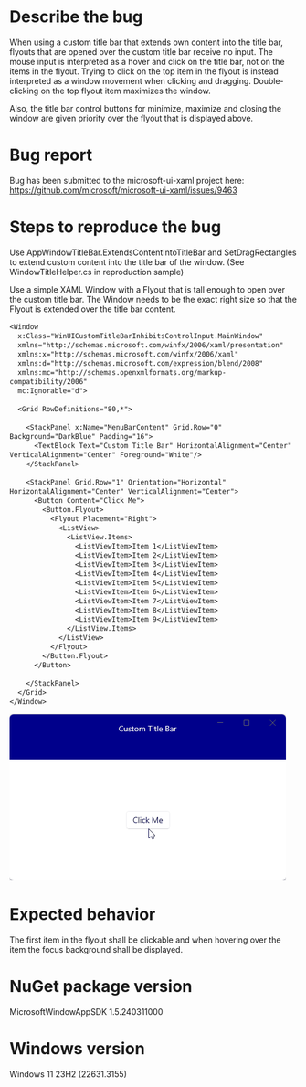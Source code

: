 ﻿# Describe the bug

When using a custom title bar that extends own content into the title bar, flyouts that are opened over the custom title bar receive no input.
The mouse input is interpreted as a hover and click on the title bar, not on the items in the flyout.
Trying to click on the top item in the flyout is instead interpreted as a window movement when clicking and dragging.
Double-clicking on the top flyout item maximizes the window.

Also, the title bar control buttons for minimize, maximize and closing the window are given priority over the flyout that is displayed above.

# Bug report

Bug has been submitted to the microsoft-ui-xaml project here: https://github.com/microsoft/microsoft-ui-xaml/issues/9463

# Steps to reproduce the bug

Use AppWindowTitleBar.ExtendsContentIntoTitleBar and SetDragRectangles to extend custom content into the title bar of the window.
(See WindowTitleHelper.cs in reproduction sample)

Use a simple XAML Window with a Flyout that is tall enough to open over the custom title bar. The Window needs to be the exact right size so that the Flyout is extended over the title bar content.

```
<Window
  x:Class="WinUICustomTitleBarInhibitsControlInput.MainWindow"
  xmlns="http://schemas.microsoft.com/winfx/2006/xaml/presentation"
  xmlns:x="http://schemas.microsoft.com/winfx/2006/xaml"
  xmlns:d="http://schemas.microsoft.com/expression/blend/2008"
  xmlns:mc="http://schemas.openxmlformats.org/markup-compatibility/2006"
  mc:Ignorable="d">

  <Grid RowDefinitions="80,*">

    <StackPanel x:Name="MenuBarContent" Grid.Row="0" Background="DarkBlue" Padding="16">
      <TextBlock Text="Custom Title Bar" HorizontalAlignment="Center" VerticalAlignment="Center" Foreground="White"/>
    </StackPanel>

    <StackPanel Grid.Row="1" Orientation="Horizontal" HorizontalAlignment="Center" VerticalAlignment="Center">
      <Button Content="Click Me">
        <Button.Flyout>
          <Flyout Placement="Right">
            <ListView>
              <ListView.Items>
                <ListViewItem>Item 1</ListViewItem>
                <ListViewItem>Item 2</ListViewItem>
                <ListViewItem>Item 3</ListViewItem>
                <ListViewItem>Item 4</ListViewItem>
                <ListViewItem>Item 5</ListViewItem>
                <ListViewItem>Item 6</ListViewItem>
                <ListViewItem>Item 7</ListViewItem>
                <ListViewItem>Item 8</ListViewItem>
                <ListViewItem>Item 9</ListViewItem>
              </ListView.Items>
            </ListView>
          </Flyout>
        </Button.Flyout>
      </Button>

    </StackPanel>
  </Grid>
</Window>
```

![Screen recording of flyout not receiving input when over custom title bar](WinUICustomTitleBarInhibitsControlInput.gif)

# Expected behavior

The first item in the flyout shall be clickable and when hovering over the item the focus background shall be displayed.

# NuGet package version

MicrosoftWindowAppSDK 1.5.240311000

# Windows version

Windows 11 23H2 (22631.3155)
